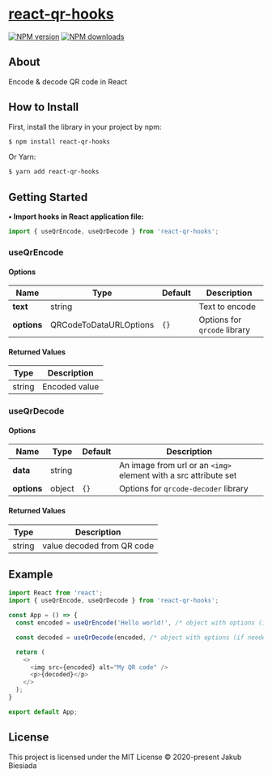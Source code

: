 # [react-qr-hooks](https://github.com/jb1905/react-qr-hooks)

[![NPM version](http://img.shields.io/npm/v/react-qr-hooks.svg?style=flat-square)](https://www.npmjs.com/package/react-qr-hooks)
[![NPM downloads](http://img.shields.io/npm/dm/react-qr-hooks.svg?style=flat-square)](https://www.npmjs.com/package/react-qr-hooks)

## About
Encode & decode QR code in React

## How to Install
First, install the library in your project by npm:
```sh
$ npm install react-qr-hooks
```

Or Yarn:
```sh
$ yarn add react-qr-hooks
```

## Getting Started
**• Import hooks in React application file:**
```js
import { useQrEncode, useQrDecode } from 'react-qr-hooks';
```

### useQrEncode

#### Options
Name | Type | Default | Description
-|-|-|-
**text** | string | ` ` | Text to encode
**options** | QRCodeToDataURLOptions | `{}` | Options for `qrcode` library

#### Returned Values
Type | Description
-|-
string | Encoded value

### useQrDecode

#### Options
Name | Type | Default | Description
-|-|-|-
**data** | string | ` ` | An image from url or an `<img>` element with a src attribute set
**options** | object | `{}` | Options for `qrcode-decoder` library

#### Returned Values
Type | Description
-|-
string | value decoded from QR code

## Example
```js
import React from 'react';
import { useQrEncode, useQrDecode } from 'react-qr-hooks';

const App = () => {
  const encoded = useQrEncode('Hello world!', /* object with options (if needed) */);

  const decoded = useQrDecode(encoded, /* object with options (if needed) */);

  return (
    <>
      <img src={encoded} alt="My QR code" />
      <p>{decoded}</p>
    </>
  );
}

export default App;
```

## License
This project is licensed under the MIT License © 2020-present Jakub Biesiada

